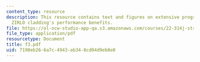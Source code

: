 ```yaml
---
content_type: resource
description: This resource contains text and figures on extensive programs demonstrate
  ZIRLO cladding's performance benefits.
file: https://ol-ocw-studio-app-qa.s3.amazonaws.com/courses/22-314j-structural-mechanics-in-nuclear-power-technology-fall-2006/7198eb266a7c4943ab348cd04d9eb8e0_f3.pdf
file_type: application/pdf
resourcetype: Document
title: f3.pdf
uid: 7198eb26-6a7c-4943-ab34-8cd04d9eb8e0
---
```

